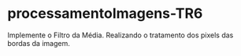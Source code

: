 # processamentoImagens-TR6

Implemente o Filtro da Média. Realizando o tratamento dos pixels das bordas da imagem.
